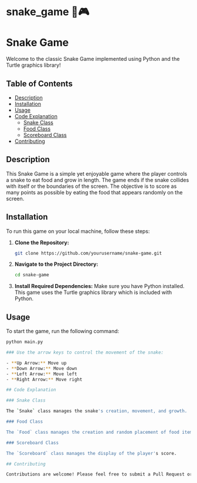 # snake_game 🐍🎮

# Snake Game

Welcome to the classic Snake Game implemented using Python and the Turtle graphics library!

## Table of Contents
- [Description](#description)
- [Installation](#installation)
- [Usage](#usage)
- [Code Explanation](#code-explanation)
  - [Snake Class](#snake-class)
  - [Food Class](#food-class)
  - [Scoreboard Class](#scoreboard-class)
- [Contributing](#contributing)

## Description

This Snake Game is a simple yet enjoyable game where the player controls a snake to eat food and grow in length. The game ends if the snake collides with itself or the boundaries of the screen. The objective is to score as many points as possible by eating the food that appears randomly on the screen.

## Installation

To run this game on your local machine, follow these steps:

1. **Clone the Repository:**
    ```sh
    git clone https://github.com/yourusername/snake-game.git
    ```

2. **Navigate to the Project Directory:**
    ```sh
    cd snake-game
    ```

3. **Install Required Dependencies:**
    Make sure you have Python installed. This game uses the Turtle graphics library which is included with Python.

## Usage

To start the game, run the following command:
```sh
python main.py

### Use the arrow keys to control the movement of the snake:

- **Up Arrow:** Move up
- **Down Arrow:** Move down
- **Left Arrow:** Move left
- **Right Arrow:** Move right

## Code Explanation

### Snake Class

The `Snake` class manages the snake's creation, movement, and growth.

### Food Class

The `Food` class manages the creation and random placement of food items that the snake eats to grow.

### Scoreboard Class

The `Scoreboard` class manages the display of the player's score.

## Contributing

Contributions are welcome! Please feel free to submit a Pull Request or open an Issue to suggest improvements or report bugs.




